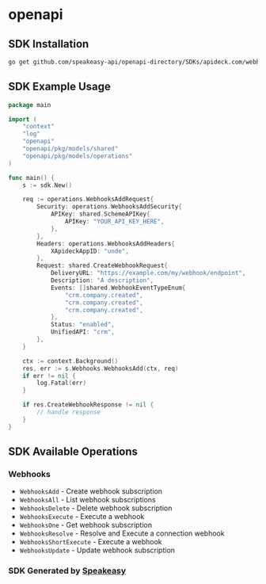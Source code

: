 # openapi

<!-- Start SDK Installation -->
## SDK Installation

```bash
go get github.com/speakeasy-api/openapi-directory/SDKs/apideck.com/webhook/9.1.0/go
```
<!-- End SDK Installation -->

## SDK Example Usage
<!-- Start SDK Example Usage -->
```go
package main

import (
    "context"
    "log"
    "openapi"
    "openapi/pkg/models/shared"
    "openapi/pkg/models/operations"
)

func main() {
    s := sdk.New()

    req := operations.WebhooksAddRequest{
        Security: operations.WebhooksAddSecurity{
            APIKey: shared.SchemeAPIKey{
                APIKey: "YOUR_API_KEY_HERE",
            },
        },
        Headers: operations.WebhooksAddHeaders{
            XApideckAppID: "unde",
        },
        Request: shared.CreateWebhookRequest{
            DeliveryURL: "https://example.com/my/webhook/endpoint",
            Description: "A description",
            Events: []shared.WebhookEventTypeEnum{
                "crm.company.created",
                "crm.company.created",
                "crm.company.created",
            },
            Status: "enabled",
            UnifiedAPI: "crm",
        },
    }

    ctx := context.Background()
    res, err := s.Webhooks.WebhooksAdd(ctx, req)
    if err != nil {
        log.Fatal(err)
    }

    if res.CreateWebhookResponse != nil {
        // handle response
    }
}
```
<!-- End SDK Example Usage -->

<!-- Start SDK Available Operations -->
## SDK Available Operations


### Webhooks

* `WebhooksAdd` - Create webhook subscription
* `WebhooksAll` - List webhook subscriptions
* `WebhooksDelete` - Delete webhook subscription
* `WebhooksExecute` - Execute a webhook
* `WebhooksOne` - Get webhook subscription
* `WebhooksResolve` - Resolve and Execute a connection webhook
* `WebhooksShortExecute` - Execute a webhook
* `WebhooksUpdate` - Update webhook subscription
<!-- End SDK Available Operations -->

### SDK Generated by [Speakeasy](https://docs.speakeasyapi.dev/docs/using-speakeasy/client-sdks)
